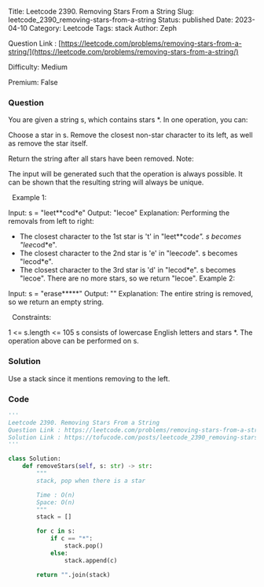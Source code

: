 Title: Leetcode 2390. Removing Stars From a String
Slug: leetcode_2390_removing-stars-from-a-string
Status: published
Date: 2023-04-10
Category: Leetcode
Tags: stack
Author: Zeph

Question Link : [https://leetcode.com/problems/removing-stars-from-a-string/](https://leetcode.com/problems/removing-stars-from-a-string/)

Difficulty: Medium

Premium: False

### Question
You are given a string s, which contains stars *.
In one operation, you can:

Choose a star in s.
Remove the closest non-star character to its left, as well as remove the star itself.

Return the string after all stars have been removed.
Note:

The input will be generated such that the operation is always possible.
It can be shown that the resulting string will always be unique.

 
Example 1:

Input: s = "leet**cod*e"
Output: "lecoe"
Explanation: Performing the removals from left to right:
- The closest character to the 1st star is 't' in "leet**cod*e". s becomes "lee*cod*e".
- The closest character to the 2nd star is 'e' in "lee*cod*e". s becomes "lecod*e".
- The closest character to the 3rd star is 'd' in "lecod*e". s becomes "lecoe".
There are no more stars, so we return "lecoe".
Example 2:

Input: s = "erase*****"
Output: ""
Explanation: The entire string is removed, so we return an empty string.

 
Constraints:

1 <= s.length <= 105
s consists of lowercase English letters and stars *.
The operation above can be performed on s.

### Solution

Use a stack since it mentions removing to the left.

### Code
```python
'''
Leetcode 2390. Removing Stars From a String
Question Link : https://leetcode.com/problems/removing-stars-from-a-string/
Solution Link : https://tofucode.com/posts/leetcode_2390_removing-stars-from-a-string.html
'''

class Solution:
    def removeStars(self, s: str) -> str:
        """
        stack, pop when there is a star

        Time : O(n)
        Space: O(n)
        """
        stack = []

        for c in s:
            if c == "*":
                stack.pop()
            else:
                stack.append(c)

        return "".join(stack)
```

